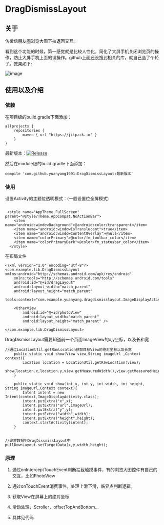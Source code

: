 # DragDismissLayout

## 关于

仿微信朋友圈浏览大图下拉返回交互。

看到这个功能的时候，第一感觉就是比较人性化，简化了大屏手机关闭浏览页的操作，防止大屏手机上面的误操作。github上面还没搜到相关的库，就自己造了个轮子。效果如下:

![image](https://github.com/yuanyang1991/DragDissmissLayout/blob/master/wechat_image.gif)

## 使用以及介绍

### 依赖
在项目级的build.gradle下面添加：
```
allprojects {
    repositories {
        maven { url "https://jitpack.io" }
    }
}

```

最新版本：[![Release](https://jitpack.io/v/yuanyang1991/DragDismissLayout.svg)](https://jitpack.io/#yuanyang1991/DragDismissLayout)

然后在module级的build.gradle下面添加：
```
compile 'com.github.yuanyang1991:DragDismissLayout:最新版本'
```






### 使用

设置Activity的主题位透明模式：(一般设置位全屏模式)

```

 <style name="AppTheme.FullScreen" parent="@style/Theme.AppCompat.NoActionBar">
    <item name="android:windowBackground">@android:color/transparent</item>
    <item name="android:windowIsTranslucent">true</item>
    <item name="android:windowContentOverlay">@null</item>
    <item name="colorPrimary">@color/fm_toolbar_color</item>
    <item name="colorPrimaryDark">@color/fm_statusbar_color</item>
  </style>

```


在布局文件
```
<?xml version="1.0" encoding="utf-8"?>
<com.example.lib.DragDismissLayout xmlns:android="http://schemas.android.com/apk/res/android"
    xmlns:tools="http://schemas.android.com/tools"
    android:id="@+id/dragLayout"
    android:layout_width="match_parent"
    android:layout_height="match_parent"
    tools:context="com.example.yuanyang.dragdismisslayout.ImageDisplayActivity">

    <OtherView
        android:id="@+id/photoView"
        android:layout_width="match_parent"
        android:layout_height="match_parent" />

</com.example.lib.DragDismissLayout>

```

DragDismissLayout需要知道前一个页面ImageView的x,y坐标，以及长和宽
```
//通过LocationUtil.getRawLocation获取目标View的绝对坐标以及长宽
    public static void show(View view,String imageUrl ,Context context){
        Location location = LocationUtil.getRawLocation(view);
        show(location.x,location.y,view.getMeasuredWidth(),view.getMeasuredHeight(),imageUrl,context);
    }

    public static void show(int x, int y, int width, int height, String imageUrl,Context context){
        Intent intent = new Intent(context,ImageDisplayActivity.class);
        intent.putExtra("x",x);
        intent.putExtra("url",imageUrl);
        intent.putExtra("y",y);
        intent.putExtra("width",width);
        intent.putExtra("height",height);
        context.startActivity(intent);
    }


//设置数据到DragDissmissLayout中
pullDownLayout.setTargetData(x,y,width,height);

```


### 原理
1. 通过onInterceptTouchEvent判断拦截触摸事件，有的浏览大图控件有自己的交互，比如PhotoView

2. 通过onTouchEvent消费事件。处理上滑下滑，临界点判断逻辑。

3. 获取View在屏幕上的绝对坐标

4. 滑动处理，Scroller，offsetTopAndBottom...

5. 具体见代码




